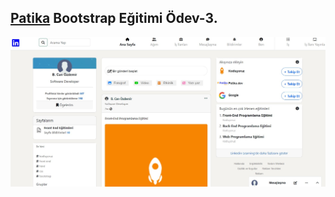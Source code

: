 ## [Patika](https://www.patika.dev) Bootstrap Eğitimi Ödev-3.
![Project Image-1](images/project-image.jpg)
